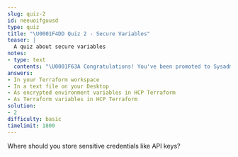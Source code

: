 ```yaml
---
slug: quiz-2
id: neeuoifguusd
type: quiz
title: "\U0001F4DD Quiz 2 - Secure Variables"
teaser: |
  A quiz about secure variables
notes:
- type: text
  contents: "\U0001F63A Congratulations! You've been promoted to Sysadmin.\n"
answers:
- In your Terraform workspace
- In a text file on your Desktop
- As encrypted environment variables in HCP Terraform
- As Terraform variables in HCP Terraform
solution:
- 2
difficulty: basic
timelimit: 1800
---
```

Where should you store sensitive credentials like API keys?
